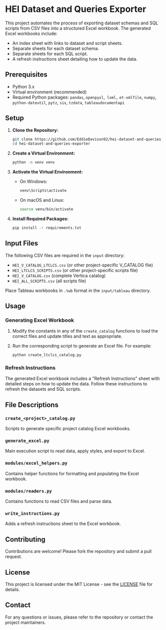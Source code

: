 
# HEI Dataset and Queries Exporter

This project automates the process of exporting dataset schemas and SQL scripts from CSV files into a structured Excel workbook. The generated Excel workbooks include:

- An index sheet with links to dataset and script sheets.
- Separate sheets for each dataset schema.
- Separate sheets for each SQL script.
- A refresh instructions sheet detailing how to update the data.

## Prerequisites

- Python 3.x
- Virtual environment (recommended)
- Required Python packages: `pandas`, `openpyxl`,` lxml,` `et-xmlfile`, `numpy`, `python-dateutil`, `pytz`, `six`, `tzdata`, `tableaudocumentapi`

## Setup

1. **Clone the Repository:**

   ```sh
   git clone https://github.com/EddieDavison92/hei-dataset-and-queries-exporter.git
   cd hei-dataset-and-queries-exporter
   ```
2. **Create a Virtual Environment:**

   ```sh
   python -m venv venv
   ```
3. **Activate the Virtual Environment:**

   - On Windows:
     ```sh
     venv\Scripts\activate
     ```
   - On macOS and Linux:
     ```sh
     source venv/bin/activate
     ```
4. **Install Required Packages:**

   ```sh
   pip install -r requirements.txt
   ```

## Input Files

The following CSV files are required in the `input` directory:

- `HEI_V_CATALOG_LTCLCS.csv` (or other project-specific V_CATALOG file)
- `HEI_LTCLCS_SCRIPTS.csv` (or other project-specific scripts file)
- `HEI_V_CATALOG.csv` (complete Vertica catalog)
- `HEI_ALL_SCRIPTS.csv` (all scripts file)

Place Tableau workbooks in `.twb` format in the `input/tableau` directory.

## Usage

### Generating Excel Workbook

1. Modify the constants in any of the `create_catalog` functions to load the correct files and update titles and text as appropriate.
2. Run the corresponding script to generate an Excel file. For example:

   ```sh
   python create_ltclcs_catalog.py
   ```

### Refresh Instructions

The generated Excel workbook includes a "Refresh Instructions" sheet with detailed steps on how to update the data. Follow these instructions to refresh the datasets and SQL scripts.

## File Descriptions

### `create_<project>_catalog.py`

Scripts to generate specific project catalog Excel workbooks.

### `generate_excel.py`

Main execution script to read data, apply styles, and export to Excel.

### `modules/excel_helpers.py`

Contains helper functions for formatting and populating the Excel workbook.

### `modules/readers.py`

Contains functions to read CSV files and parse data.

### `write_instructions.py`

Adds a refresh instructions sheet to the Excel workbook.

## Contributing

Contributions are welcome! Please fork the repository and submit a pull request.

## License

This project is licensed under the MIT License - see the [LICENSE](LICENSE) file for details.

## Contact

For any questions or issues, please refer to the repository or contact the project maintainers.
